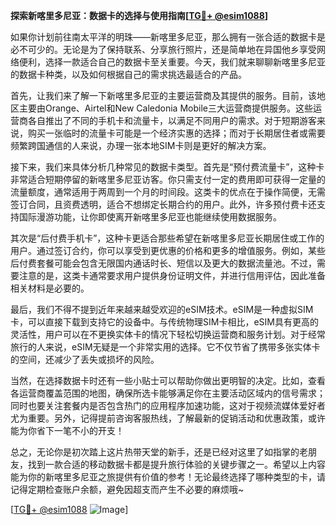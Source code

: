 **探索新喀里多尼亚：数据卡的选择与使用指南[[TG💪+ @esim1088](https://t.me/s/esim1088)]**

如果你计划前往南太平洋的明珠——新喀里多尼亚，那么拥有一张合适的数据卡是必不可少的。无论是为了保持联系、分享旅行照片，还是简单地在异国他乡享受网络便利，选择一款适合自己的数据卡至关重要。今天，我们就来聊聊新喀里多尼亚的数据卡种类，以及如何根据自己的需求挑选最适合的产品。

首先，让我们来了解一下新喀里多尼亚的主要运营商及其提供的服务。目前，该地区主要由Orange、Airtel和New Caledonia Mobile三大运营商提供服务。这些运营商各自推出了不同的手机卡和流量卡，以满足不同用户的需求。对于短期游客来说，购买一张临时的流量卡可能是一个经济实惠的选择；而对于长期居住者或需要频繁跨国通信的人来说，办理一张本地SIM卡则是更好的解决方案。

接下来，我们来具体分析几种常见的数据卡类型。首先是“预付费流量卡”，这种卡非常适合短期停留的新喀里多尼亚访客。你只需支付一定的费用即可获得一定量的流量额度，通常适用于两周到一个月的时间段。这类卡的优点在于操作简便，无需签订合同，且资费透明，适合不想绑定长期合约的用户。此外，许多预付费卡还支持国际漫游功能，让你即使离开新喀里多尼亚也能继续使用数据服务。

其次是“后付费手机卡”，这种卡更适合那些希望在新喀里多尼亚长期居住或工作的用户。通过签订合约，你可以享受到更优惠的价格和更多的增值服务。例如，某些后付费套餐可能会包含无限国内通话时长、短信以及更大的数据流量池。不过，需要注意的是，这类卡通常要求用户提供身份证明文件，并进行信用评估，因此准备相关材料是必要的。

最后，我们不得不提到近年来越来越受欢迎的eSIM技术。eSIM是一种虚拟SIM卡，可以直接下载到支持它的设备中。与传统物理SIM卡相比，eSIM具有更高的灵活性，用户可以在不更换实体卡的情况下轻松切换运营商和服务计划。对于经常旅行的人来说，eSIM无疑是一个非常实用的选择。它不仅节省了携带多张实体卡的空间，还减少了丢失或损坏的风险。

当然，在选择数据卡时还有一些小贴士可以帮助你做出更明智的决定。比如，查看各运营商覆盖范围的地图，确保所选卡能够满足你在主要活动区域内的信号需求；同时也要关注套餐内是否包含热门的应用程序加速功能，这对于视频流媒体爱好者尤为重要。另外，记得提前咨询客服热线，了解最新的促销活动和优惠政策，或许能为你省下一笔不小的开支！

总之，无论你是初次踏上这片热带天堂的新手，还是已经对这里了如指掌的老朋友，找到一款合适的移动数据卡都是提升旅行体验的关键步骤之一。希望以上内容能为你的新喀里多尼亚之旅提供有价值的参考！无论最终选择了哪种类型的卡，请记得定期检查账户余额，避免因超支而产生不必要的麻烦哦~

[[TG💪+ @esim1088](https://t.me/s/esim1088) ![Image](https://i.postimg.cc/4NQfJmqS/Snipaste-2025-05-13-00-14-12.png)]